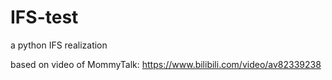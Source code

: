 # IFS-test
a python IFS realization

based on video of MommyTalk:
https://www.bilibili.com/video/av82339238
